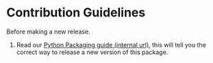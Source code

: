 # Contribution Guidelines

Before making a new release.

1. Read our [Python Packaging guide (internal url)](https://babylonpartners.atlassian.net/wiki/display/CHAT/Python+Packaging), this will tell you the correct way to release a new version of this package.
